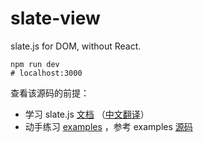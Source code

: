# slate-view

slate.js for DOM, without React.

```shell
npm run dev
# localhost:3000
```

查看该源码的前提：
- 学习 slate.js [文档](https://docs.slatejs.org/) （[中文翻译](https://slate.xheldon.com/)）
- 动手练习 [examples](https://www.slatejs.org/examples/richtext) ，参考 examples [源码](https://github.com/ianstormtaylor/slate/tree/main/site/examples)
